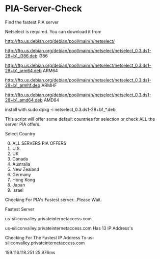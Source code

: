 # PIA-Server-Check
Find the fastest PIA server

Netselect is required. You can download it from

http://ftp.us.debian.org/debian/pool/main/n/netselect/

http://ftp.us.debian.org/debian/pool/main/n/netselect/netselect_0.3.ds1-28+b1_i386.deb		i386

http://ftp.us.debian.org/debian/pool/main/n/netselect/netselect_0.3.ds1-28+b1_arm64.deb		ARM64

http://ftp.us.debian.org/debian/pool/main/n/netselect/netselect_0.3.ds1-28+b1_armhf.deb		ARMHF

http://ftp.us.debian.org/debian/pool/main/n/netselect/netselect_0.3.ds1-28+b1_amd64.deb		AMD64


install with sudo dpkg -i netselect_0.3.ds1-28+b1_*.deb

This script will offer some default countries for selection or check ALL the server PIA offers.

 
Select Country

0. ALL SERVERS PIA OFFERS
1. U.S.
2. UK
3. Canada
4. Australia
5. New Zealand
6. Germany
7. Hong Kong
8. Japan
9. Israel
 
Checking For PIA's Fastest server...Please Wait.

Fastest Server

us-siliconvalley.privateinternetaccess.com

us-siliconvalley.privateinternetaccess.com Has 13 IP Address's

Checking For The Fastest IP Address To us-siliconvalley.privateinternetaccess.com 

199.116.118.251 25.976ms


